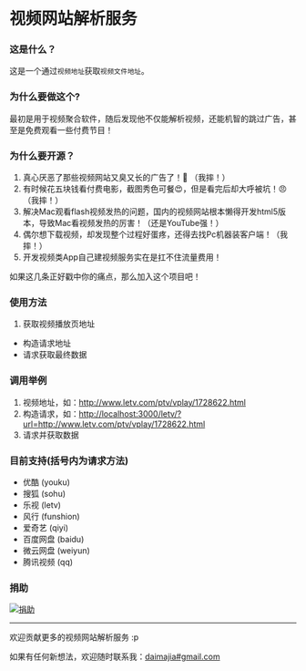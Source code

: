 视频网站解析服务
=======

### 这是什么？

这是一个通过`视频地址`获取`视频文件地址`。

### 为什么要做这个?

最初是用于视频聚合软件，随后发现他不仅能解析视频，还能机智的跳过广告，甚至是免费观看一些付费节目！

### 为什么要开源？

1.	真心厌恶了那些视频网站又臭又长的广告了！:triumph: （我摔！）
2.	有时候花五块钱看付费电影，截图秀色可餐:heart_eyes:，但是看完后却大呼被坑！:angry: （我摔！）
3.	解决Mac观看flash视频发热的问题，国内的视频网站根本懒得开发html5版本，导致Mac看视频发热的厉害！（还是YouTube强！）
4.	偶尔想下载视频，却发现整个过程好蛋疼，还得去找Pc机器装客户端！（我摔！）
3.	开发视频类App自己建视频服务实在是扛不住流量费用！

如果这几条正好戳中你的痛点，那么加入这个项目吧！


### 使用方法

1.	获取视频播放页地址
*	构造请求地址
*	请求获取最终数据

### 调用举例

1.	视频地址，如：<http://www.letv.com/ptv/vplay/1728622.html>
2.	构造请求，如：<http://localhost:3000/letv/?url=http://www.letv.com/ptv/vplay/1728622.html>
3.	请求并获取数据

### 目前支持(括号内为请求方法)

*	优酷 		(youku)
*	搜狐  		(sohu)
*	乐视			(letv)
*	风行			(funshion)
*	爱奇艺		(qiyi)
*	百度网盘		(baidu)
*	微云网盘		(weiyun)
*	腾讯视频		(qq)

### 捐助

[![捐助](http://ww4.sinaimg.cn/mw690/610dc034jw1edxpur8sucj2046011jr7.jpg)](https://me.alipay.com/revengeproject)

-------------------

欢迎贡献更多的视频网站解析服务 :p

如果有任何新想法，欢迎随时联系我：[daimajia#gmail.com](mailto:daimajia@gmail.com)